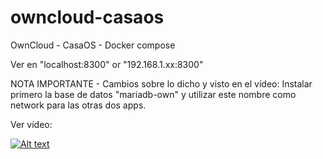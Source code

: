 # owncloud-casaos
OwnCloud - CasaOS - Docker compose

Ver en "localhost:8300" or "192.168.1.xx:8300"

NOTA IMPORTANTE - Cambios sobre lo dicho y visto en el vídeo:
Instalar primero la base de datos "mariadb-own" y utilizar este nombre como network para las otras dos apps.

Ver vídeo:

[![Alt text](https://img.youtube.com/vi/Rn_Ii35Ehx0/0.jpg)](https://www.youtube.com/watch?v=Rn_Ii35Ehx0)
